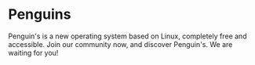 # Penguins
Penguin's is a new operating system based on Linux, completely free and accessible. Join our community now, and discover Penguin's. We are waiting for you!
